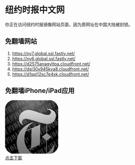 <h1>纽约时报中文网</h1>
<p>你正在访问纽约时报镜像网站页面，因为原网址在中国大陆被封锁。</p>
<h2>免翻墙网站</h2>
<ol>
<li><a href="https://ny7.global.ssl.fastly.net/" target="1">https://ny7.global.ssl.fastly.net/</a></li>
<li><a href="https://ny6.global.ssl.fastly.net/" target="2">https://ny6.global.ssl.fastly.net/</a></li>
<li><a href="https://d2575anaqyltpa.cloudfront.net/" target="3">https://d2575anaqyltpa.cloudfront.net/</a></li>
<li><a href="https://dsj30x945kva8.cloudfront.net/" target="4">https://dsj30x945kva8.cloudfront.net/</a></li>
<li><a href="https://d1spj12sc7e4xk.cloudfront.net/" target="5">https://d1spj12sc7e4xk.cloudfront.net/</a></li>
</ol>
<h2>免翻墙iPhone/iPad应用</h2>
<p>
	<a href="https://itunes.apple.com/cn/app/niu-yue-shi-bao-zhong-wen-wang/id807498298?mt=8">
		<img src="icon175x175.jpeg" />
		<br/>点击下载
	</a>
</p>